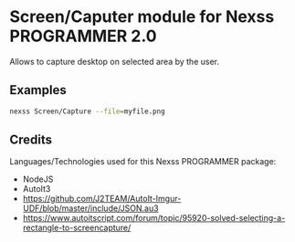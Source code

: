 # Screen/Caputer module for Nexss PROGRAMMER 2.0

Allows to capture desktop on selected area by the user.

## Examples

```sh
nexss Screen/Capture --file=myfile.png
```

## Credits

Languages/Technologies used for this Nexss PROGRAMMER package:

- NodeJS
- AutoIt3
- <https://github.com/J2TEAM/AutoIt-Imgur-UDF/blob/master/include/JSON.au3>
- <https://www.autoitscript.com/forum/topic/95920-solved-selecting-a-rectangle-to-screencapture/>
